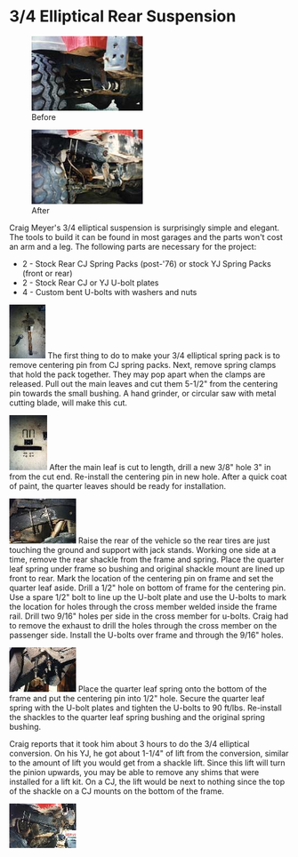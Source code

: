 # 3/4 Elliptical Rear Suspension

<figure>
<a href="/images/suspension/ellip7.jpg"><img src="/images/suspension/ellip7_.jpg" alt="Before" /></a>
<figcaption>Before</figcaption>
</figure>

<figure>
<a href="/images/suspension/ellip6.jpg"><img src="/images/suspension/ellip6_.jpg" alt="After" /></a>
<figcaption>After</figcaption>
</figure>

Craig Meyer\'s 3/4 elliptical suspension is surprisingly simple and elegant. The tools to build it can be found in most garages and the parts won\'t cost an arm and a leg. The following parts are necessary for the project:

-   2 - Stock Rear CJ Spring Packs (post-\'76) or stock YJ Spring Packs (front or rear)
-   2 - Stock Rear CJ or YJ U-bolt plates
-   4 - Custom bent U-bolts with washers and nuts

[![Step 3](/images/suspension/ellip1_.jpg)](/images/suspension/ellip1.jpg) The first thing to do to make your 3/4 elliptical spring pack is to remove centering pin from CJ spring packs. Next, remove spring clamps that hold the pack together. They may pop apart when the clamps are released. Pull out the main leaves and cut them 5-1/2\" from the centering pin towards the small bushing. A hand grinder, or circular saw with metal cutting blade, will make this cut.

[![Step 5](/images/suspension/ellip2_.jpg)](/images/suspension/ellip2.jpg) After the main leaf is cut to length, drill a new 3/8\" hole 3\" in from the cut end. Re-install the centering pin in new hole. After a quick coat of paint, the quarter leaves should be ready for installation.

[![Step 13](/images/suspension/ellip3_.jpg)](/images/suspension/ellip3.jpg) Raise the rear of the vehicle so the rear tires are just touching the ground and support with jack stands. Working one side at a time, remove the rear shackle from the frame and spring. Place the quarter leaf spring under frame so bushing and original shackle mount are lined up front to rear. Mark the location of the centering pin on frame and set the quarter leaf aside. Drill a 1/2\" hole on bottom of frame for the centering pin. Use a spare 1/2\" bolt to line up the U-bolt plate and use the U-bolts to mark the location for holes through the cross member welded inside the frame rail. Drill two 9/16\" holes per side in the cross member for u-bolts. Craig had to remove the exhaust to drill the holes through the cross member on the passenger side. Install the U-bolts over frame and through the 9/16\" holes.

[![Step 15a](/images/suspension/ellip4_.jpg)](/images/suspension/ellip4.jpg) Place the quarter leaf spring onto the bottom of the frame and put the centering pin into 1/2\" hole. Secure the quarter leaf spring with the U-bolt plates and tighten the U-bolts to 90 ft/lbs. Re-install the shackles to the quarter leaf spring bushing and the original spring bushing.

Craig reports that it took him about 3 hours to do the 3/4 elliptical conversion. On his YJ, he got about 1-1/4\" of lift from the conversion, similar to the amount of lift you would get from a shackle lift. Since this lift will turn the pinion upwards, you may be able to remove any shims that were installed for a lift kit. On a CJ, the lift would be next to nothing since the top of the shackle on a CJ mounts on the bottom of the frame.

[![Step 15b](/images/suspension/ellip5_.jpg)](/images/suspension/ellip5.jpg)

